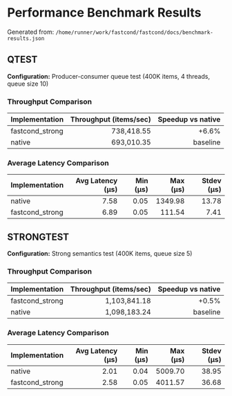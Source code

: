 # Performance Benchmark Results

Generated from: `/home/runner/work/fastcond/fastcond/docs/benchmark-results.json`

## QTEST
**Configuration:** Producer-consumer queue test (400K items, 4 threads, queue size 10)
### Throughput Comparison
| Implementation | Throughput (items/sec) | Speedup vs native |
|---|---:|---:|
| fastcond_strong | 738,418.55 | +6.6% |
| native | 693,010.35 | baseline |

### Average Latency Comparison
| Implementation | Avg Latency (μs) | Min (μs) | Max (μs) | Stdev (μs) |
|---|---:|---:|---:|---:|
| native | 7.58 | 0.05 | 1349.98 | 13.78 |
| fastcond_strong | 6.89 | 0.05 | 111.54 | 7.41 |

## STRONGTEST
**Configuration:** Strong semantics test (400K items, queue size 5)
### Throughput Comparison
| Implementation | Throughput (items/sec) | Speedup vs native |
|---|---:|---:|
| fastcond_strong | 1,103,841.18 | +0.5% |
| native | 1,098,183.24 | baseline |

### Average Latency Comparison
| Implementation | Avg Latency (μs) | Min (μs) | Max (μs) | Stdev (μs) |
|---|---:|---:|---:|---:|
| native | 2.01 | 0.04 | 5009.70 | 38.95 |
| fastcond_strong | 2.58 | 0.05 | 4011.57 | 36.68 |
